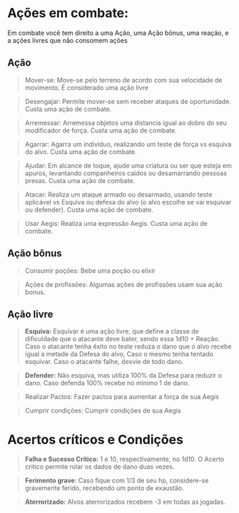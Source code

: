 # Ações em combate:

Em combate você tem direito a uma Ação, uma Ação bônus, uma reação, e a ações livres que não consomem ações 

## Ação
>Mover-se: Move-se pelo terreno de acordo com sua velocidade de movimento. É considerado uma ação livre 

>Desengajar: Permite mover-se sem receber ataques de oportunidade. Custa uma ação de combate.

>Arremessar: Arremessa objetos uma distancia igual ao dobro do seu modificador de força. Custa uma ação de combate.

>Agarrar: Agarra um individuo, realizando um teste de força vs esquiva do alvo. Custa uma ação de combate.

>Ajudar: Em alcance de toque, ajude uma criatura ou ser que esteja em apuros, levantando companheiros caídos ou desamarrando pessoas presas. Custa uma ação de combate.

>Atacar: Realiza um ataque armado ou desarmado, usando teste aplicável vs Esquiva ou defesa do alvo (o alvo escolhe se vai esquivar ou defender). Custa uma ação de combate.

>Usar Aegis: Realiza uma expressão Aegis. Custa uma ação de combate.

## Ação bônus

>Consumir poções: Bebe uma poção ou elixir


>Ações de profissões: Algumas ações de profissões usam sua ação bonus.


## Ação livre

>**Esquiva:** Esquivar é uma ação livre, que define a classe de dificuldade que o atacante deve bater, sendo essa 1d10 + Reação. Caso o atacante tenha êxito no teste reduza o dano que o alvo recebe igual a metade da Defesa do alvo, Caso o mesmo tenha tentado esquivar. Caso o atacante falhe, desvie de todo dano.

>**Defender:** Não esquiva, mas utiliza 100% da Defesa para reduzir o dano. Caso defenda 100% recebe no mínimo 1 de dano.

>Realizar Pactos: Fazer pactos para aumentar a força de sua Aegis

>Cumprir condições: Cumprir condições de sua Aegis


# Acertos críticos e Condições
>**Falha e Sucesso Crítico:** 1 e 10, respectivamente, no 1d10. O Acerto critico permite rolar os dados de dano duas vezes. 

>**Ferimento grave**: Caso fique com 1/3 de seu hp, considere-se gravemente ferido, recebendo um ponto de exaustão. 

>**Aterrorizado:** Alvos aterrorizados recebem -3 em todas as jogadas.